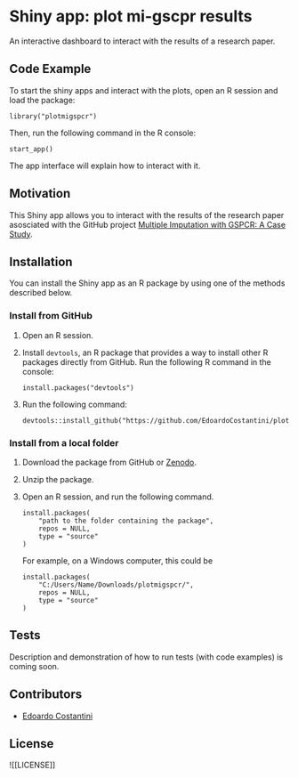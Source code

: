 # Shiny app: plot mi-gscpr results

An interactive dashboard to interact with the results of a research paper.

## Code Example

To start the shiny apps and interact with the plots, open an R session and load the package:

```
library("plotmigspcr")
```

Then, run the following command in the R console:

```
start_app()
```

The app interface will explain how to interact with it.

## Motivation

This Shiny app allows you to interact with the results of the research paper asosciated with the GitHub project [Multiple Imputation with GSPCR: A Case Study](https://github.com/EdoardoCostantini/mi-gspcr-evs).

## Installation

You can install the Shiny app as an R package by using one of the methods described below.

### Install from GitHub

1. Open an R session.

2. Install `devtools`, an R package that provides a way to install other R packages directly from GitHub. Run the following R command in the console:

    ```
    install.packages("devtools")
    ```

3. Run the following command:

    ```
    devtools::install_github("https://github.com/EdoardoCostantini/plotmigspcr")
    ```

### Install from a local folder

1. Download the package from GitHub or [Zenodo](https://doi.org/10.5281/zenodo.7879867).

2. Unzip the package.

3. Open an R session, and run the following command.

    ```
    install.packages(
        "path to the folder containing the package",
        repos = NULL,
        type = "source"
    )
    ```

    For example, on a Windows computer, this could be

    ```
    install.packages(
        "C:/Users/Name/Downloads/plotmigspcr/",
        repos = NULL,
        type = "source"
    )
    ```

## Tests

Description and demonstration of how to run tests (with code examples) is coming soon.

## Contributors

- [Edoardo Costantini](https://github.com/EdoardoCostantini)

## License

![[LICENSE]]